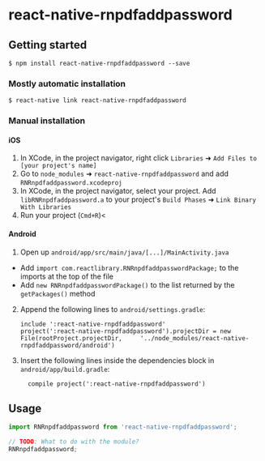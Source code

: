 
# react-native-rnpdfaddpassword

## Getting started

`$ npm install react-native-rnpdfaddpassword --save`

### Mostly automatic installation

`$ react-native link react-native-rnpdfaddpassword`

### Manual installation


#### iOS

1. In XCode, in the project navigator, right click `Libraries` ➜ `Add Files to [your project's name]`
2. Go to `node_modules` ➜ `react-native-rnpdfaddpassword` and add `RNRnpdfaddpassword.xcodeproj`
3. In XCode, in the project navigator, select your project. Add `libRNRnpdfaddpassword.a` to your project's `Build Phases` ➜ `Link Binary With Libraries`
4. Run your project (`Cmd+R`)<

#### Android

1. Open up `android/app/src/main/java/[...]/MainActivity.java`
  - Add `import com.reactlibrary.RNRnpdfaddpasswordPackage;` to the imports at the top of the file
  - Add `new RNRnpdfaddpasswordPackage()` to the list returned by the `getPackages()` method
2. Append the following lines to `android/settings.gradle`:
  	```
  	include ':react-native-rnpdfaddpassword'
  	project(':react-native-rnpdfaddpassword').projectDir = new File(rootProject.projectDir, 	'../node_modules/react-native-rnpdfaddpassword/android')
  	```
3. Insert the following lines inside the dependencies block in `android/app/build.gradle`:
  	```
      compile project(':react-native-rnpdfaddpassword')
  	```


## Usage
```javascript
import RNRnpdfaddpassword from 'react-native-rnpdfaddpassword';

// TODO: What to do with the module?
RNRnpdfaddpassword;
```
  